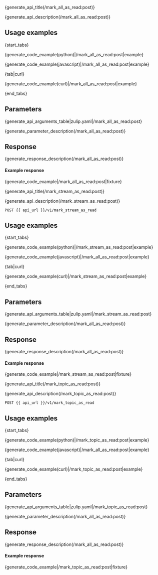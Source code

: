 {generate_api_title(/mark_all_as_read:post)}

{generate_api_description(/mark_all_as_read:post)}

## Usage examples

{start_tabs}

{generate_code_example(python)|/mark_all_as_read:post|example}

{generate_code_example(javascript)|/mark_all_as_read:post|example}

{tab|curl}

{generate_code_example(curl)|/mark_all_as_read:post|example}

{end_tabs}

## Parameters

{generate_api_arguments_table|zulip.yaml|/mark_all_as_read:post}

{generate_parameter_description(/mark_all_as_read:post)}

## Response

{generate_response_description(/mark_all_as_read:post)}

#### Example response

{generate_code_example|/mark_all_as_read:post|fixture}

{generate_api_title(/mark_stream_as_read:post)}

{generate_api_description(/mark_stream_as_read:post)}

`POST {{ api_url }}/v1/mark_stream_as_read`

## Usage examples

{start_tabs}

{generate_code_example(python)|/mark_stream_as_read:post|example}

{generate_code_example(javascript)|/mark_all_as_read:post|example}

{tab|curl}

{generate_code_example(curl)|/mark_stream_as_read:post|example}

{end_tabs}

## Parameters

{generate_api_arguments_table|zulip.yaml|/mark_stream_as_read:post}

{generate_parameter_description(/mark_all_as_read:post)}

## Response

{generate_response_description(/mark_all_as_read:post)}

#### Example response

{generate_code_example|/mark_stream_as_read:post|fixture}

{generate_api_title(/mark_topic_as_read:post)}

{generate_api_description(/mark_topic_as_read:post)}

`POST {{ api_url }}/v1/mark_topic_as_read`

## Usage examples

{start_tabs}

{generate_code_example(python)|/mark_topic_as_read:post|example}

{generate_code_example(javascript)|/mark_all_as_read:post|example}

{tab|curl}

{generate_code_example(curl)|/mark_topic_as_read:post|example}

{end_tabs}

## Parameters

{generate_api_arguments_table|zulip.yaml|/mark_topic_as_read:post}

{generate_parameter_description(/mark_all_as_read:post)}

## Response

{generate_response_description(/mark_all_as_read:post)}

#### Example response

{generate_code_example|/mark_topic_as_read:post|fixture}
